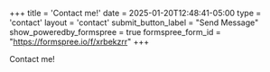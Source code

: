+++
title = 'Contact me!'
date = 2025-01-20T12:48:41-05:00
type = 'contact'
layout = 'contact'
submit_button_label = "Send Message"
show_poweredby_formspree = true
formspree_form_id = "https://formspree.io/f/xrbekzrr"
+++

Contact me!
